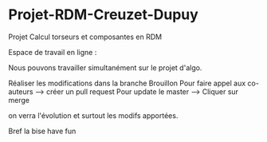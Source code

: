 # Projet-RDM-Creuzet-Dupuy
Projet Calcul torseurs et composantes en RDM


Espace de travail en ligne :

Nous pouvons travailler simultanément sur le projet d'algo.

Réaliser les modifications dans la branche Brouillon Pour faire appel aux co-auteurs --> créer un pull request Pour update le master --> Cliquer sur merge

on verra l'évolution et surtout les modifs apportées.

Bref la bise have fun
